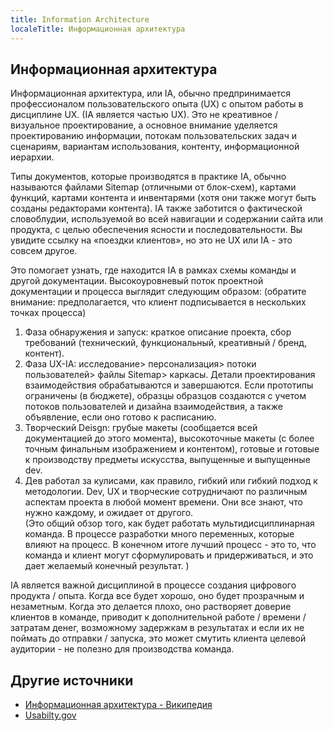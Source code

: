 ```yaml
---
title: Information Architecture
localeTitle: Информационная архитектура
---
```

## Информационная архитектура

Информационная архитектура, или IA, обычно предпринимается профессионалом пользовательского опыта (UX) с опытом работы в дисциплине UX. (IA является частью UX). Это не креативное / визуальное проектирование, а основное внимание уделяется проектированию информации, потокам пользовательских задач и сценариям, вариантам использования, контенту, информационной иерархии.

Типы документов, которые производятся в практике IA, обычно называются файлами Sitemap (отличными от блок-схем), картами функций, картами контента и инвентарями (хотя они также могут быть созданы редакторами контента). IA также заботится о фактической словоблудии, используемой во всей навигации и содержании сайта или продукта, с целью обеспечения ясности и последовательности. Вы увидите ссылку на «поездки клиентов», но это не UX или IA - это совсем другое.

Это помогает узнать, где находится IA в рамках схемы команды и другой документации. Высокоуровневый поток проектной документации и процесса выглядит следующим образом: (обратите внимание: предполагается, что клиент подписывается в нескольких точках процесса)

1.  Фаза обнаружения и запуск: краткое описание проекта, сбор требований (технический, функциональный, креативный / бренд, контент).
2.  Фаза UX-IA: исследование> персонализация> потоки пользователей> файлы Sitemap> каркасы. Детали проектирования взаимодействия обрабатываются и завершаются. Если прототипы ограничены (в бюджете), образцы образцов создаются с учетом потоков пользователей и дизайна взаимодействия, а также объявление, если оно готово к расписанию.
3.  Творческий Deisgn: грубые макеты (сообщается всей документацией до этого момента), высокоточные макеты (с более точным финальным изображением и контентом), готовые и готовые к производству предметы искусства, выпущенные и выпущенные dev.
4.  Дев работал за кулисами, как правило, гибкий или гибкий подход к методологии. Dev, UX и творческие сотрудничают по различным аспектам проекта в любой момент времени. Они все знают, что нужно каждому, и ожидает от другого.  
    (Это общий обзор того, как будет работать мультидисциплинарная команда. В процессе разработки много переменных, которые влияют на процесс. В конечном итоге лучший процесс - это то, что команда и клиент могут сформулировать и придерживаться, и это дает желаемый конечный результат. )

IA является важной дисциплиной в процессе создания цифрового продукта / опыта. Когда все будет хорошо, оно будет прозрачным и незаметным. Когда это делается плохо, оно растворяет доверие клиентов в команде, приводит к дополнительной работе / времени / затратам денег, возможному задержкам в результатах и ​​если их не поймать до отправки / запуска, это может смутить клиента целевой аудитории - не полезно для производства команда.

## Другие источники

*   [Информационная архитектура - Википедия](https://en.wikipedia.org/wiki/Information_architecture)
*   [Usabilty.gov](https://www.usability.gov/what-and-why/information-architecture.html)